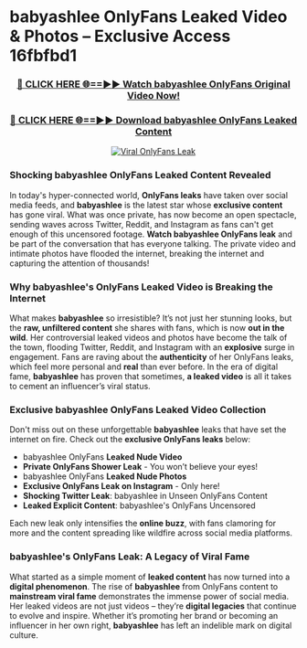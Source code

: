# babyashlee OnlyFans Leaked Video & Photos – Exclusive Access 16fbfbd1

<div align="center">

### [🔴 CLICK HERE 🌐==►► Watch babyashlee OnlyFans Original Video Now!](https://aff.leakpic.com/?utm_medium=9dac6e3e92780789e695eb65dc45befdb20081c8&utm_campaign=Link_for_leakpic_com_16fbfbd1)

### [🔴 CLICK HERE 🌐==►► Download babyashlee OnlyFans Leaked Content](https://aff.leakpic.com/?utm_medium=9dac6e3e92780789e695eb65dc45befdb20081c8&utm_campaign=Link_for_leakpic_com_16fbfbd1)

[![Viral OnlyFans Leak](https://i.ibb.co.com/xMMVF88/686577567.gif)](https://aff.leakpic.com/?utm_medium=9dac6e3e92780789e695eb65dc45befdb20081c8&utm_campaign=Link_for_leakpic_com_16fbfbd1)

</div>

### Shocking babyashlee OnlyFans Leaked Content Revealed
In today's hyper-connected world, **OnlyFans leaks** have taken over social media feeds, and **babyashlee** is the latest star whose **exclusive content** has gone viral. What was once private, has now become an open spectacle, sending waves across Twitter, Reddit, and Instagram as fans can't get enough of this uncensored footage. 
**Watch babyashlee OnlyFans leak** and be part of the conversation that has everyone talking. The private video and intimate photos have flooded the internet, breaking the internet and capturing the attention of thousands!

### Why babyashlee's OnlyFans Leaked Video is Breaking the Internet
What makes **babyashlee** so irresistible? It’s not just her stunning looks, but the **raw, unfiltered content** she shares with fans, which is now **out in the wild**. Her controversial leaked videos and photos have become the talk of the town, flooding Twitter, Reddit, and Instagram with an **explosive** surge in engagement. 
Fans are raving about the **authenticity** of her OnlyFans leaks, which feel more personal and **real** than ever before. In the era of digital fame, **babyashlee** has proven that sometimes, **a leaked video** is all it takes to cement an influencer’s viral status.

### Exclusive babyashlee OnlyFans Leaked Video Collection
Don't miss out on these unforgettable **babyashlee** leaks that have set the internet on fire. Check out the **exclusive OnlyFans leaks** below:

- babyashlee OnlyFans **Leaked Nude Video**
- **Private OnlyFans Shower Leak** - You won’t believe your eyes!
- babyashlee OnlyFans **Leaked Nude Photos**
- **Exclusive OnlyFans Leak on Instagram** - Only here!
- **Shocking Twitter Leak**: babyashlee in Unseen OnlyFans Content
- **Leaked Explicit Content**: babyashlee's OnlyFans Uncensored

Each new leak only intensifies the **online buzz**, with fans clamoring for more and the content spreading like wildfire across social media platforms.

### babyashlee's OnlyFans Leak: A Legacy of Viral Fame
What started as a simple moment of **leaked content** has now turned into a **digital phenomenon**. The rise of **babyashlee** from OnlyFans content to **mainstream viral fame** demonstrates the immense power of social media. 
Her leaked videos are not just videos – they’re **digital legacies** that continue to evolve and inspire. Whether it’s promoting her brand or becoming an influencer in her own right, **babyashlee** has left an indelible mark on digital culture.
